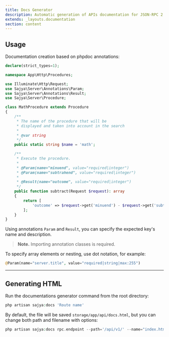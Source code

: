 ```yaml
---
title: Docs Generator
description: Automatic generation of APIs documentation for JSON-RPC 2.0
extends: _layouts.documentation
section: content
---
```



## Usage

Documentation creation based on phpdoc annotations:

```php
declare(strict_types=1);

namespace App\Http\Procedures;

use Illuminate\Http\Request;
use Sajya\Server\Annotations\Param;
use Sajya\Server\Annotations\Result;
use Sajya\Server\Procedure;

class MathProcedure extends Procedure
{
    /**
     * The name of the procedure that will be
     * displayed and taken into account in the search
     *
     * @var string
     */
    public static string $name = 'math';

    /**
     * Execute the procedure.
     *
     * @Param(name="minuend", value="required|integer")
     * @Param(name="subtrahend", value="required|integer")
     *
     * @Result(name="outcome", value="required|integer")
     */
    public function subtract(Request $request): array
    {
        return [
            'outcome' => $request->get('minuend') - $request->get('subtrahend'),
        ];
    }
}

```

Using annotations `Param` and `Result`, you can specify the expected key's name and description.

> **Note.** Importing annotation classes is required.

To specify array elements or nesting, use dot notation, for example:

```php
@Param(name="server.title", value="required|string|max:255")
```

----


## Generating HTML

Run the documentations generator command from the root directory:

```php
php artisan sajya:docs 'Route name'
```

By default, the file will be saved `storage/app/api/docs.html`, but you can change both path and filename with options:

```php
php artisan sajya:docs rpc.endpoint --path='/api/v1/' --name="index.html"
```
